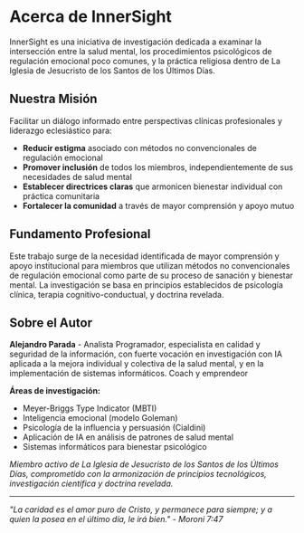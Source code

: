 # Acerca de InnerSight

InnerSight es una iniciativa de investigación dedicada a examinar la intersección entre la salud mental, los procedimientos psicológicos de regulación emocional poco comunes, y la práctica religiosa dentro de La Iglesia de Jesucristo de los Santos de los Últimos Días.

## Nuestra Misión

Facilitar un diálogo informado entre perspectivas clínicas profesionales y liderazgo eclesiástico para:

- **Reducir estigma** asociado con métodos no convencionales de regulación emocional
- **Promover inclusión** de todos los miembros, independientemente de sus necesidades de salud mental
- **Establecer directrices claras** que armonicen bienestar individual con práctica comunitaria
- **Fortalecer la comunidad** a través de mayor comprensión y apoyo mutuo

## Fundamento Profesional

Este trabajo surge de la necesidad identificada de mayor comprensión y apoyo institucional para miembros que utilizan métodos no convencionales de regulación emocional como parte de su proceso de sanación y bienestar mental. La investigación se basa en principios establecidos de psicología clínica, terapia cognitivo-conductual, y doctrina revelada.

## Sobre el Autor

**Alejandro Parada** - Analista Programador, especialista en calidad y seguridad de la información, con fuerte vocación en investigación con IA aplicada a la mejora individual y colectiva de la salud mental, y en la implementación de sistemas informáticos. Coach y emprendeor

**Áreas de investigación:**
- Meyer-Briggs Type Indicator (MBTI)
- Inteligencia emocional (modelo Goleman)
- Psicología de la influencia y persuasión (Cialdini)
- Aplicación de IA en análisis de patrones de salud mental
- Sistemas informáticos para bienestar psicológico

*Miembro activo de La Iglesia de Jesucristo de los Santos de los Últimos Días, comprometido con la armonización de principios tecnológicos, investigación científica y doctrina revelada.*

---

*"La caridad es el amor puro de Cristo, y permanece para siempre; y a quien la posea en el último día, le irá bien." - Moroni 7:47*
